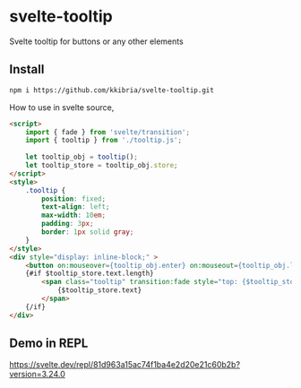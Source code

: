 # svelte-tooltip
Svelte tooltip for buttons or any other elements

## Install
```bash
npm i https://github.com/kkibria/svelte-tooltip.git
```

How to use in svelte source,
```html
<script>
	import { fade } from 'svelte/transition';
	import { tooltip } from './tooltip.js';
	
	let tooltip_obj = tooltip();
	let tooltip_store = tooltip_obj.store;
</script>
<style>
	.tooltip {
		position: fixed; 
		text-align: left;
		max-width: 10em;
		padding: 3px;
		border: 1px solid gray;
	}
</style>
<div style="display: inline-block;" >
	<button on:mouseover={tooltip_obj.enter} on:mouseout={tooltip_obj.leave} tooltip="Press the button to get 1s done">Button 1s</button>
	{#if $tooltip_store.text.length}
		<span class="tooltip" transition:fade style="top: {$tooltip_store.top}px; left: {$tooltip_store.left}px;">
			{$tooltip_store.text}
		</span>
	{/if}
</div>
```

## Demo in REPL
<https://svelte.dev/repl/81d963a15ac74f1ba4e2d20e21c60b2b?version=3.24.0>